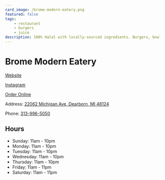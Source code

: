 ```yaml
---
card_image: /brome-modern-eatery.png
featured: false
tags:
    - restaurant
    - burgers
    - juice
description: 100% Halal with locally-sourced ingredients. Burgers, bowls, juices, and more.
---
```


# Brome Modern Eatery

[Website](https://bromemoderneatery.com/)

[Instagram](https://www.instagram.com/bromemoderneatery/)

[Order Online](https://order.toasttab.com/online/brome-modern-eatery-dearborn)

Address: [22062 Michigan Ave, Dearborn, MI 48124](https://maps.app.goo.gl/j7E8mXzi12kbZCgb6)

Phone: [313-996-5050](tel:313-996-5050)

## Hours

- Sunday: 11am - 10pm
- Monday: 11am - 10pm
- Tuesday: 11am - 10pm
- Wednesday: 11am - 10pm
- Thursday: 11am - 10pm
- Friday: 11am - 11pm
- Saturday: 11am - 11pm